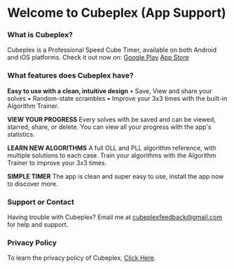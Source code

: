 # Welcome to Cubeplex (App Support)

### What is Cubeplex?

Cubeplex is a Professional Speed Cube Timer, available on both Android and iOS platforms.
Check it out now on:
[Google Play](https://play.google.com/store/apps/details?id=com.mrggto.cubeplex)
[App Store](https://apps.apple.com/us/app/id1528934901#?platform=iphone)

### What features does Cubeplex have?

**Easy to use with a clean, intuitive design**
• Save, View and share your solves
• Random-state scrambles
• Improve your 3x3 times with the built-in Algorithm Trainer.

**VIEW YOUR PROGRESS**
Every solves with be saved and can be viewed, starred, share, or delete. You can view all your progress with the app's statistics.

**LEARN NEW ALGORITHMS**
A full OLL and PLL algorithm reference, with multiple solutions to each case. Train your algorithms with the Algorithm Trainer to improve your 3x3 times.

**SIMPLE TIMER**
The app is clean and super easy to use, install the app now to discover more.

### Support or Contact

Having trouble with Cubeplex? Email me at cubeplexfeedback@gmail.com for help and support.

### Privacy Policy

To learn the privacy policy of Cubeplex, [Click Here](https://cubeplex.flycricket.io/privacy.html).
